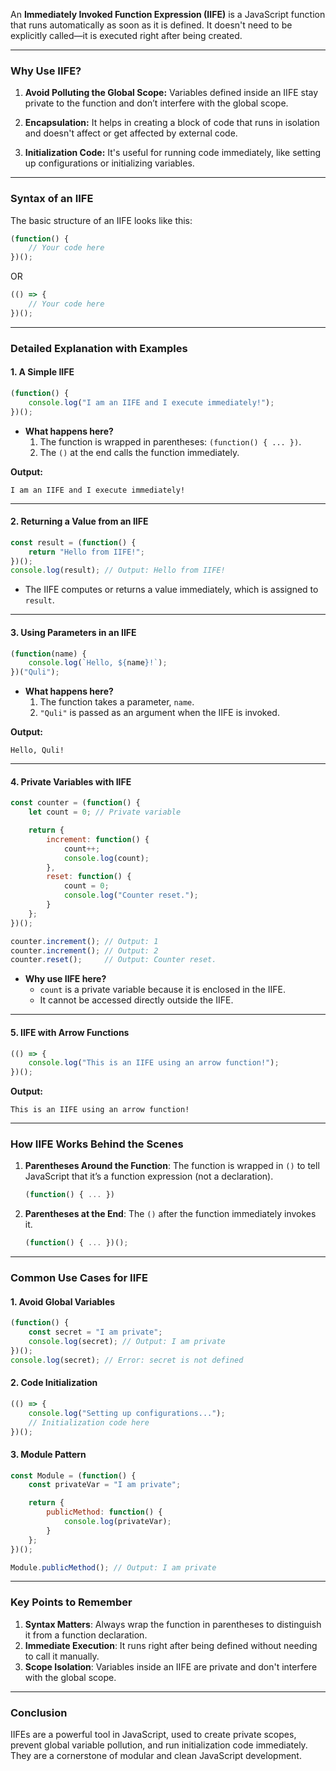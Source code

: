 
An **Immediately Invoked Function Expression (IIFE)** is a JavaScript function that runs automatically as soon as it is defined. It doesn't need to be explicitly called—it is executed right after being created.

---

### **Why Use IIFE?**

1. **Avoid Polluting the Global Scope:** Variables defined inside an IIFE stay private to the function and don’t interfere with the global scope.
    
2. **Encapsulation:** It helps in creating a block of code that runs in isolation and doesn't affect or get affected by external code.
    
3. **Initialization Code:** It's useful for running code immediately, like setting up configurations or initializing variables.
    

---

### **Syntax of an IIFE**

The basic structure of an IIFE looks like this:

```javascript
(function() {
    // Your code here
})();
```

OR

```javascript
(() => {
    // Your code here
})();
```

---

### **Detailed Explanation with Examples**

#### **1. A Simple IIFE**

```javascript
(function() {
    console.log("I am an IIFE and I execute immediately!");
})();
```

- **What happens here?**
    1. The function is wrapped in parentheses: `(function() { ... })`.
    2. The `()` at the end calls the function immediately.

**Output:**

```
I am an IIFE and I execute immediately!
```

---

#### **2. Returning a Value from an IIFE**

```javascript
const result = (function() {
    return "Hello from IIFE!";
})();
console.log(result); // Output: Hello from IIFE!
```

- The IIFE computes or returns a value immediately, which is assigned to `result`.

---

#### **3. Using Parameters in an IIFE**

```javascript
(function(name) {
    console.log(`Hello, ${name}!`);
})("Quli");
```

- **What happens here?**
    1. The function takes a parameter, `name`.
    2. `"Quli"` is passed as an argument when the IIFE is invoked.

**Output:**

```
Hello, Quli!
```

---

#### **4. Private Variables with IIFE**

```javascript
const counter = (function() {
    let count = 0; // Private variable

    return {
        increment: function() {
            count++;
            console.log(count);
        },
        reset: function() {
            count = 0;
            console.log("Counter reset.");
        }
    };
})();

counter.increment(); // Output: 1
counter.increment(); // Output: 2
counter.reset();     // Output: Counter reset.
```

- **Why use IIFE here?**
    - `count` is a private variable because it is enclosed in the IIFE.
    - It cannot be accessed directly outside the IIFE.

---

#### **5. IIFE with Arrow Functions**

```javascript
(() => {
    console.log("This is an IIFE using an arrow function!");
})();
```

**Output:**

```
This is an IIFE using an arrow function!
```

---

### **How IIFE Works Behind the Scenes**

1. **Parentheses Around the Function**: The function is wrapped in `()` to tell JavaScript that it’s a function expression (not a declaration).
    
    ```javascript
    (function() { ... })
    ```
    
2. **Parentheses at the End**: The `()` after the function immediately invokes it.
    
    ```javascript
    (function() { ... })();
    ```
    

---

### **Common Use Cases for IIFE**

#### **1. Avoid Global Variables**

```javascript
(function() {
    const secret = "I am private";
    console.log(secret); // Output: I am private
})();
console.log(secret); // Error: secret is not defined
```

#### **2. Code Initialization**

```javascript
(() => {
    console.log("Setting up configurations...");
    // Initialization code here
})();
```

#### **3. Module Pattern**

```javascript
const Module = (function() {
    const privateVar = "I am private";

    return {
        publicMethod: function() {
            console.log(privateVar);
        }
    };
})();

Module.publicMethod(); // Output: I am private
```

---

### **Key Points to Remember**

1. **Syntax Matters**: Always wrap the function in parentheses to distinguish it from a function declaration.
2. **Immediate Execution**: It runs right after being defined without needing to call it manually.
3. **Scope Isolation**: Variables inside an IIFE are private and don't interfere with the global scope.

---

### **Conclusion**

IIFEs are a powerful tool in JavaScript, used to create private scopes, prevent global variable pollution, and run initialization code immediately. They are a cornerstone of modular and clean JavaScript development.